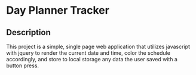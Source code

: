 # Day Planner Tracker

## Description 
This project is a simple, single page web application that utilizes javascript with jquery to render the current date and time, color the schedule accordingly, and store to local storage any data the user saved with a button press.

## 
